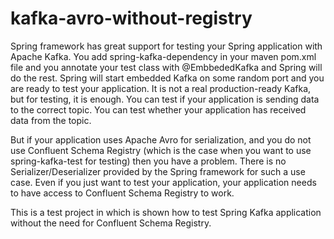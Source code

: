 # kafka-avro-without-registry

Spring framework has great support for testing your Spring application with Apache Kafka. 
You add spring-kafka-dependency in your maven pom.xml file and you annotate your test class with @EmbbededKafka and Spring will do the rest.
Spring will start embedded Kafka on some random port and you are ready to test your application. 
It is not a real production-ready Kafka, but for testing, it is enough. 
You can test if your application is sending data to the correct topic. 
You can test whether your application has received data from the topic.

But if your application uses Apache Avro for serialization, and you do not use Confluent Schema Registry 
(which is the case when you want to use spring-kafka-test for testing) then you have a problem. 
There is no Serializer/Deserializer provided by the Spring framework for such a use case. 
Even if you just want to test your application, your application needs to have access to Confluent Schema Registry to work.

This is a test project in which is shown how to test Spring Kafka application without the need for Confluent Schema Registry.
